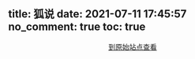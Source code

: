 title: 狐说
date: 2021-07-11 17:45:57
no_comment: true
toc: true
---

<link rel="stylesheet" href="/css/foxsay.css" media="screen" type="text/css">
<main id='app'>
    <div id="foxsay">
    </div>
<center><a target="_blank" href="https://foxsay.southfox.me/@SouthFox" type="button" class="btn btn-default"><i class="fa fa-paw"></i>到原始站点查看</a></center>
</main>
<script src="../js/rss-parser.min.js"></script>
<script src="../js/foxsay.js"></script>

